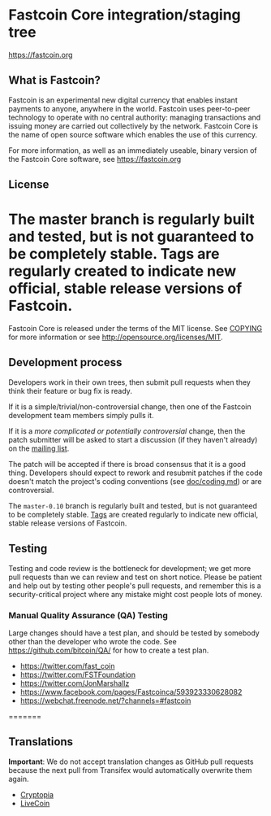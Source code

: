 Fastcoin Core integration/staging tree
=====================================

https://fastcoin.org

What is Fastcoin?
----------------

Fastcoin is an experimental new digital currency that enables instant payments to
anyone, anywhere in the world. Fastcoin uses peer-to-peer technology to operate
with no central authority: managing transactions and issuing money are carried
out collectively by the network. Fastcoin Core is the name of open source
software which enables the use of this currency.

For more information, as well as an immediately useable, binary version of
the Fastcoin Core software, see https://fastcoin.org

License
-------

The master branch is regularly built and tested, but is not guaranteed
to be completely stable. Tags are regularly created to indicate new
official, stable release versions of Fastcoin.
=======
Fastcoin Core is released under the terms of the MIT license. See [COPYING](COPYING) for more
information or see http://opensource.org/licenses/MIT.


Development process
-------------------

Developers work in their own trees, then submit pull requests when they think
their feature or bug fix is ready.

If it is a simple/trivial/non-controversial change, then one of the Fastcoin
development team members simply pulls it.

If it is a *more complicated or potentially controversial* change, then the patch
submitter will be asked to start a discussion (if they haven't already) on the
[mailing list](https://groups.google.com/forum/#!forum/fastcoin-dev).

The patch will be accepted if there is broad consensus that it is a good thing.
Developers should expect to rework and resubmit patches if the code doesn't
match the project's coding conventions (see [doc/coding.md](doc/coding.md)) or are
controversial.

The `master-0.10` branch is regularly built and tested, but is not guaranteed to be
completely stable. [Tags](https://github.com/fastcoin-project/fastcoin/tags) are created
regularly to indicate new official, stable release versions of Fastcoin.

Testing
-------

Testing and code review is the bottleneck for development; we get more pull
requests than we can review and test on short notice. Please be patient and help out by testing
other people's pull requests, and remember this is a security-critical project where any mistake might cost people
lots of money.

### Manual Quality Assurance (QA) Testing

Large changes should have a test plan, and should be tested by somebody other
than the developer who wrote the code.
See https://github.com/bitcoin/QA/ for how to create a test plan.

* https://twitter.com/fast_coin
* https://twitter.com/FSTFoundation
* https://twitter.com/JonMarshallz
* https://www.facebook.com/pages/Fastcoinca/593923330628082
* https://webchat.freenode.net/?channels=#fastcoin

=======

Translations
------------


**Important**: We do not accept translation changes as GitHub pull requests because the next
pull from Transifex would automatically overwrite them again.

* [Cryptopia](https://www.cryptopia.co.nz/Exchange?market=FST_BTC)
* [LiveCoin](https://www.livecoin.net/)

